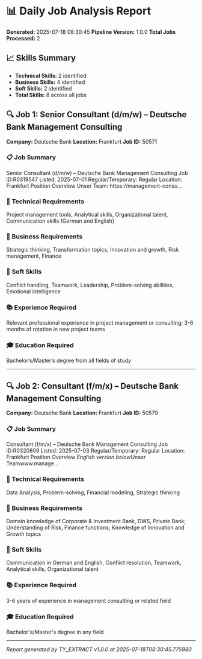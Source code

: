 # 📊 Daily Job Analysis Report

**Generated:** 2025-07-18 08:30:45
**Pipeline Version:** 1.0.0
**Total Jobs Processed:** 2

## 📈 Skills Summary

- **Technical Skills:** 2 identified
- **Business Skills:** 4 identified
- **Soft Skills:** 2 identified
- **Total Skills:** 8 across all jobs

## 🔍 Job 1: Senior Consultant (d/m/w) – Deutsche Bank Management Consulting

**Company:** Deutsche Bank
**Location:** Frankfurt
**Job ID:** 50571

### 📋 Job Summary
Senior Consultant (d/m/w) – Deutsche Bank Management Consulting Job ID:R0319547 Listed: 2025-07-01 Regular/Temporary: Regular Location: Frankfurt Position Overview Unser Team: https://management-consu...

### 🔧 Technical Requirements
Project management tools, Analytical skills, Organizational talent, Communication skills (German and English)

### 💼 Business Requirements
Strategic thinking, Transformation topics, Innovation and growth, Risk management, Finance

### 🤝 Soft Skills
Conflict handling, Teamwork, Leadership, Problem-solving abilities, Emotional intelligence

### 📚 Experience Required
Relevant professional experience in project management or consulting; 3-6 months of rotation in new project teams

### 🎓 Education Required
Bachelor’s/Master’s degree from all fields of study

---

## 🔍 Job 2: Consultant (f/m/x) – Deutsche Bank Management Consulting

**Company:** Deutsche Bank
**Location:** Frankfurt
**Job ID:** 50579

### 📋 Job Summary
Consultant (f/m/x) – Deutsche Bank Management Consulting Job ID:R0320809 Listed: 2025-07-03 Regular/Temporary: Regular Location: Frankfurt Position Overview *English version below*Unser Teamwww.manage...

### 🔧 Technical Requirements
Data Analysis, Problem-solving, Financial modeling, Strategic thinking

### 💼 Business Requirements
Domain knowledge of Corporate & Investment Bank, DWS, Private Bank; Understanding of Risk, Finance functions; Knowledge of Innovation and Growth topics

### 🤝 Soft Skills
Communication in German and English, Conflict resolution, Teamwork, Analytical skills, Organizational talent

### 📚 Experience Required
3-6 years of experience in management consulting or related field

### 🎓 Education Required
Bachelor's/Master's degree in any field

---

*Report generated by TY_EXTRACT v1.0.0 at 2025-07-18T08:30:45.775980*
